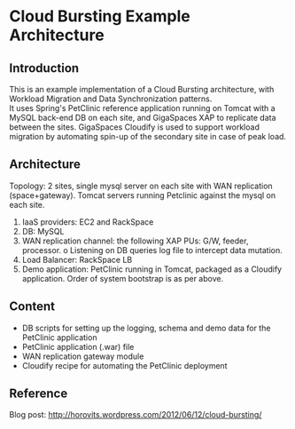 Cloud Bursting Example Architecture
===================================

Introduction
------------
This is an example implementation of a Cloud Bursting architecture, with Workload Migration and Data Synchronization patterns.  
It uses Spring's PetClinic reference application running on Tomcat with a MySQL back-end DB on each site, and GigaSpaces XAP to replicate data between the sites. 
GigaSpaces Cloudify is used to support workload migration by automating spin-up of the secondary site in case of peak load.

Architecture
------------
Topology: 2 sites, single mysql server on each site with WAN replication (space+gateway). Tomcat servers running Petclinic against the mysql on each site.
1.	IaaS providers: EC2 and RackSpace
2.	DB: MySQL
3.	WAN replication channel: the following XAP PUs: G/W, feeder, processor.
o	Listening on DB queries log file to intercept data mutation.
4.	Load Balancer: RackSpace LB
5.	Demo application: PetClinic running in Tomcat, packaged as a Cloudify application.
Order of system bootstrap is as per above.

Content
-------
* DB scripts for setting up the logging, schema and demo data for the PetClinic application
* PetClinic application (.war) file
* WAN replication gateway module
* Cloudify recipe for automating the PetClinic deployment

Reference
---------
Blog post: http://horovits.wordpress.com/2012/06/12/cloud-bursting/
